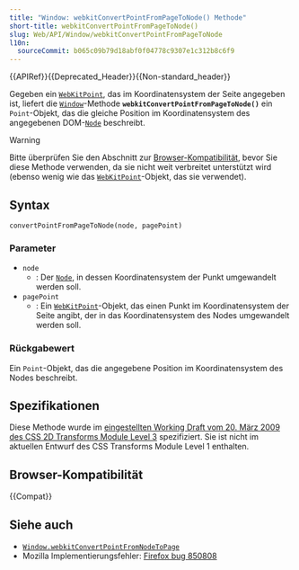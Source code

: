 ```yaml
---
title: "Window: webkitConvertPointFromPageToNode() Methode"
short-title: webkitConvertPointFromPageToNode()
slug: Web/API/Window/webkitConvertPointFromPageToNode
l10n:
  sourceCommit: b065c09b79d18abf0f04778c9307e1c312b8c6f9
---
```


{{APIRef}}{{Deprecated_Header}}{{Non-standard_header}}

Gegeben ein [`WebKitPoint`](/de/docs/Web/API/WebKitPoint), das im Koordinatensystem der Seite angegeben ist, liefert die
[`Window`](/de/docs/Web/API/Window)-Methode **`webkitConvertPointFromPageToNode()`**
ein `Point`-Objekt, das die gleiche Position im Koordinatensystem des angegebenen DOM-[`Node`](/de/docs/Web/API/Node) beschreibt.

> [!WARNING]
> Bitte überprüfen Sie den Abschnitt zur [Browser-Kompatibilität](#browser-kompatibilität), bevor Sie diese Methode verwenden,
> da sie nicht weit verbreitet unterstützt wird (ebenso wenig wie das [`WebKitPoint`](/de/docs/Web/API/WebKitPoint)-Objekt, das sie verwendet).

## Syntax

```js-nolint
convertPointFromPageToNode(node, pagePoint)
```

### Parameter

- `node`
  - : Der [`Node`](/de/docs/Web/API/Node), in dessen Koordinatensystem der Punkt umgewandelt werden soll.
- `pagePoint`
  - : Ein [`WebKitPoint`](/de/docs/Web/API/WebKitPoint)-Objekt, das einen Punkt im Koordinatensystem der
    Seite angibt, der in das Koordinatensystem des Nodes umgewandelt werden soll.

### Rückgabewert

Ein `Point`-Objekt, das die angegebene Position im Koordinatensystem des Nodes beschreibt.

## Spezifikationen

Diese Methode wurde im [eingestellten Working Draft vom 20. März 2009 des CSS 2D Transforms Module Level 3](https://www.w3.org/TR/2009/WD-css3-2d-transforms-20090320/) spezifiziert. Sie ist nicht im aktuellen Entwurf des CSS Transforms Module Level 1 enthalten.

## Browser-Kompatibilität

{{Compat}}

## Siehe auch

- [`Window.webkitConvertPointFromNodeToPage`](/de/docs/Web/API/Window/webkitConvertPointFromNodeToPage)
- Mozilla Implementierungsfehler: [Firefox bug 850808](https://bugzil.la/850808)
